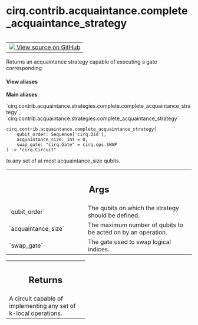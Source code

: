 <div itemscope itemtype="http://developers.google.com/ReferenceObject">
<meta itemprop="name" content="cirq.contrib.acquaintance.complete_acquaintance_strategy" />
<meta itemprop="path" content="Stable" />
</div>

# cirq.contrib.acquaintance.complete_acquaintance_strategy

<!-- Insert buttons and diff -->

<table class="tfo-notebook-buttons tfo-api" align="left">

<td>
  <a target="_blank" href="https://github.com/quantumlib/cirq/tree/master/cirq/contrib/acquaintance/strategies/complete.py">
    <img src="https://www.tensorflow.org/images/GitHub-Mark-32px.png" />
    View source on GitHub
  </a>
</td>
</table>



Returns an acquaintance strategy capable of executing a gate corresponding

<section class="expandable">
  <h4 class="showalways">View aliases</h4>
  <p>
<b>Main aliases</b>
<p>`cirq.contrib.acquaintance.strategies.complete.complete_acquaintance_strategy`, `cirq.contrib.acquaintance.strategies.complete_acquaintance_strategy`</p>
</p>
</section>

<pre class="devsite-click-to-copy prettyprint lang-py tfo-signature-link">
<code>cirq.contrib.acquaintance.complete_acquaintance_strategy(
    qubit_order: Sequence['cirq.Qid'],
    acquaintance_size: int = 0,
    swap_gate: "cirq.Gate" = cirq.ops.SWAP
) -> "cirq.Circuit"
</code></pre>



<!-- Placeholder for "Used in" -->
to any set of at most acquaintance_size qubits.

<!-- Tabular view -->
 <table class="responsive fixed orange">
<colgroup><col width="214px"><col></colgroup>
<tr><th colspan="2"><h2 class="add-link">Args</h2></th></tr>

<tr>
<td>
`qubit_order`
</td>
<td>
The qubits on which the strategy should be defined.
</td>
</tr><tr>
<td>
`acquaintance_size`
</td>
<td>
The maximum number of qubits to be acted on by
an operation.
</td>
</tr><tr>
<td>
`swap_gate`
</td>
<td>
The gate used to swap logical indices.
</td>
</tr>
</table>



<!-- Tabular view -->
 <table class="responsive fixed orange">
<colgroup><col width="214px"><col></colgroup>
<tr><th colspan="2"><h2 class="add-link">Returns</h2></th></tr>
<tr class="alt">
<td colspan="2">
A circuit capable of implementing any set of k-local
operations.
</td>
</tr>

</table>

